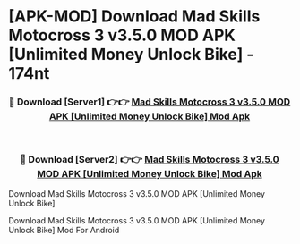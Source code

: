 # [APK-MOD] Download Mad Skills Motocross 3 v3.5.0 MOD APK [Unlimited Money Unlock Bike] - 174nt


<div align="center">
<h3>🔴 Download [Server1] 👉👉 <a href="https://apk-comot.site?title=Mad_Skills_Motocross_3_v3.5.0_MOD_APK_[Unlimited_Money_Unlock_Bike]">Mad Skills Motocross 3 v3.5.0 MOD APK [Unlimited Money Unlock Bike] Mod Apk</a></h3><br>
<h3>🔴 Download [Server2] 👉👉 <a href="https://apk-comot.site?title=Mad_Skills_Motocross_3_v3.5.0_MOD_APK_[Unlimited_Money_Unlock_Bike]">Mad Skills Motocross 3 v3.5.0 MOD APK [Unlimited Money Unlock Bike] Mod Apk</a></h3>
</div>



Download Mad Skills Motocross 3 v3.5.0 MOD APK [Unlimited Money Unlock Bike] 

Download Mad Skills Motocross 3 v3.5.0 MOD APK [Unlimited Money Unlock Bike] Mod For Android
